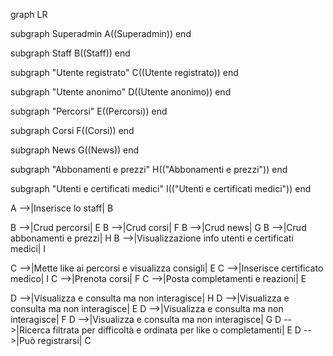 graph LR

subgraph Superadmin
  A((Superadmin))
end

subgraph Staff
  B((Staff))
end

subgraph "Utente registrato"
  C((Utente registrato))
end

subgraph "Utente anonimo"
  D((Utente anonimo))
end

subgraph "Percorsi"
  E((Percorsi))
end

subgraph Corsi
  F((Corsi))
end

subgraph News
  G((News))
end

subgraph "Abbonamenti e prezzi"
  H(("Abbonamenti e prezzi"))
end

subgraph "Utenti e certificati medici"
  I(("Utenti e certificati medici"))
end

A -->|Inserisce lo staff| B

B -->|Crud percorsi| E
B -->|Crud corsi| F
B -->|Crud news| G
B -->|Crud abbonamenti e prezzi| H
B -->|Visualizzazione info utenti e certificati medici| I

C -->|Mette like ai percorsi e visualizza consigli| E
C -->|Inserisce certificato medico| I
C -->|Prenota corsi| F
C -->|Posta completamenti e reazioni| E

D -->|Visualizza e consulta ma non interagisce| H
D -->|Visualizza e consulta ma non interagisce| E 
D -->|Visualizza e consulta ma non interagisce| F 
D -->|Visualizza e consulta ma non interagisce| G 
D -->|Ricerca filtrata per difficoltà e ordinata per like o completamenti| E
D -->|Può registrarsi| C

